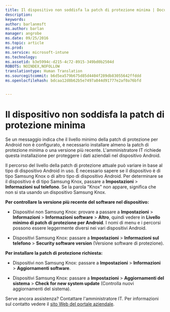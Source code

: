 ```yaml
---
title: Il dispositivo non soddisfa la patch di protezione minima | Documentazione Microsoft
description: 
keywords: 
author: barlanmsft
ms.author: barlan
manager: angrobe
ms.date: 09/25/2016
ms.topic: article
ms.prod: 
ms.service: microsoft-intune
ms.technology: 
ms.assetid: b3e5994c-d215-4c72-8915-349bd0b2504d
ROBOTS: NOINDEX,NOFOLLOW
translationtype: Human Translation
ms.sourcegitcommit: b6d5ea579b675d85d4404f289db83055642ffddd
ms.openlocfilehash: bdcaa12d8b62b5e7497a844d91777e2af0a76bfd


---
```


# <a name="your-device-does-not-meet-the-minimum-security-patch"></a>Il dispositivo non soddisfa la patch di protezione minima

Se un messaggio indica che il livello minimo della patch di protezione per Android non è configurato, è necessario installare almeno la patch di protezione minima o una versione più recente. L'amministratore IT richiede questa installazione per proteggere i dati aziendali nel dispositivo Android.

Il percorso del livello della patch di protezione attuale può variare in base al tipo di dispositivo Android in uso. È necessario sapere se il dispositivo è di tipo Samsung Knox o di altro tipo di dispositivo Android. Per determinare se il dispositivo è di tipo Samsung Knox, passare a **Impostazioni** > **Informazioni sul telefono**. Se la parola "Knox" non appare, significa che non si sta usando un dispositivo Samsung Knox.

**Per controllare la versione più recente del software nel dispositivo:**

- Dispositivi non Samsung Knox: provare a passare a **Impostazioni** > **Informazioni** > **Informazioni software** > **Altro**, quindi vedere in **Livello minimo di patch di protezione per Android**. I nomi di menu e i percorsi possono essere leggermente diversi nei vari dispositivi Android.

- Dispositivi Samsung Knox: passare a **Impostazioni** > **Informazioni sul telefono** > **Security software version** (Versione software di protezione).

**Per installare la patch di protezione richiesta:**

- Dispositivi non Samsung Knox: passare a **Impostazioni** > **Informazioni** > **Aggiornamenti software**.

- Dispositivi Samsung Knox: passare a **Impostazioni** > **Aggiornamenti del sistema** > **Check for new system update** (Controlla nuovi aggiornamenti del sistema).

Serve ancora assistenza? Contattare l'amministratore IT. Per informazioni sul contatto vedere il [sito Web del portale aziendale](http://portal.manage.microsoft.com).



<!--HONumber=Dec16_HO2-->


